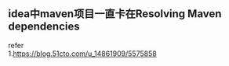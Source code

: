 ## idea中maven项目一直卡在Resolving Maven dependencies  


refer   
1.https://blog.51cto.com/u_14861909/5575858